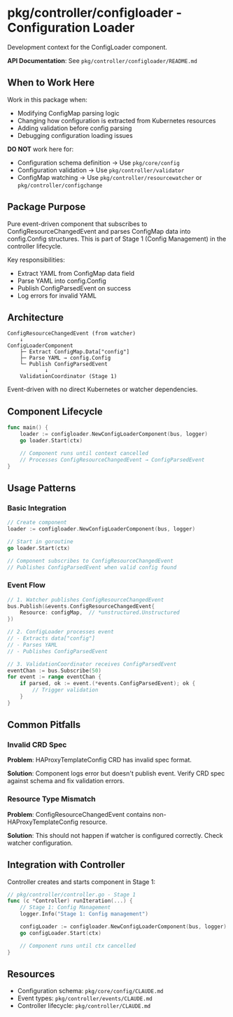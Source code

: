 # pkg/controller/configloader - Configuration Loader

Development context for the ConfigLoader component.

**API Documentation**: See `pkg/controller/configloader/README.md`

## When to Work Here

Work in this package when:
- Modifying ConfigMap parsing logic
- Changing how configuration is extracted from Kubernetes resources
- Adding validation before config parsing
- Debugging configuration loading issues

**DO NOT** work here for:
- Configuration schema definition → Use `pkg/core/config`
- Configuration validation → Use `pkg/controller/validator`
- ConfigMap watching → Use `pkg/controller/resourcewatcher` or `pkg/controller/configchange`

## Package Purpose

Pure event-driven component that subscribes to ConfigResourceChangedEvent and parses ConfigMap data into config.Config structures. This is part of Stage 1 (Config Management) in the controller lifecycle.

Key responsibilities:
- Extract YAML from ConfigMap data field
- Parse YAML into config.Config
- Publish ConfigParsedEvent on success
- Log errors for invalid YAML

## Architecture

```
ConfigResourceChangedEvent (from watcher)
    ↓
ConfigLoaderComponent
    ├─ Extract ConfigMap.Data["config"]
    ├─ Parse YAML → config.Config
    └─ Publish ConfigParsedEvent
            ↓
    ValidationCoordinator (Stage 1)
```

Event-driven with no direct Kubernetes or watcher dependencies.

## Component Lifecycle

```go
func main() {
    loader := configloader.NewConfigLoaderComponent(bus, logger)
    go loader.Start(ctx)

    // Component runs until context cancelled
    // Processes ConfigResourceChangedEvent → ConfigParsedEvent
}
```

## Usage Patterns

### Basic Integration

```go
// Create component
loader := configloader.NewConfigLoaderComponent(bus, logger)

// Start in goroutine
go loader.Start(ctx)

// Component subscribes to ConfigResourceChangedEvent
// Publishes ConfigParsedEvent when valid config found
```

### Event Flow

```go
// 1. Watcher publishes ConfigResourceChangedEvent
bus.Publish(&events.ConfigResourceChangedEvent{
    Resource: configMap,  // *unstructured.Unstructured
})

// 2. ConfigLoader processes event
// - Extracts data["config"]
// - Parses YAML
// - Publishes ConfigParsedEvent

// 3. ValidationCoordinator receives ConfigParsedEvent
eventChan := bus.Subscribe(50)
for event := range eventChan {
    if parsed, ok := event.(*events.ConfigParsedEvent); ok {
        // Trigger validation
    }
}
```

## Common Pitfalls

### Invalid CRD Spec

**Problem**: HAProxyTemplateConfig CRD has invalid spec format.

**Solution**: Component logs error but doesn't publish event. Verify CRD spec against schema and fix validation errors.

### Resource Type Mismatch

**Problem**: ConfigResourceChangedEvent contains non-HAProxyTemplateConfig resource.

**Solution**: This should not happen if watcher is configured correctly. Check watcher configuration.

## Integration with Controller

Controller creates and starts component in Stage 1:

```go
// pkg/controller/controller.go - Stage 1
func (c *Controller) runIteration(...) {
    // Stage 1: Config Management
    logger.Info("Stage 1: Config management")

    configLoader := configloader.NewConfigLoaderComponent(bus, logger)
    go configLoader.Start(ctx)

    // Component runs until ctx cancelled
}
```

## Resources

- Configuration schema: `pkg/core/config/CLAUDE.md`
- Event types: `pkg/controller/events/CLAUDE.md`
- Controller lifecycle: `pkg/controller/CLAUDE.md`
